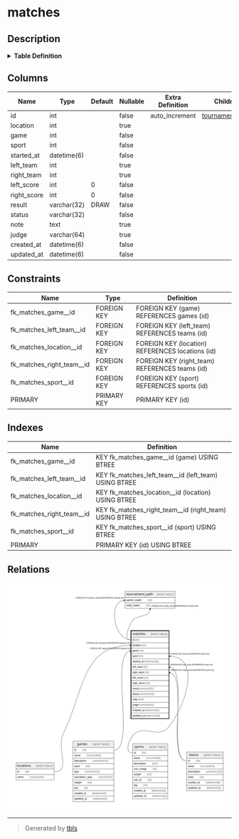 # matches

## Description

<details>
<summary><strong>Table Definition</strong></summary>

```sql
CREATE TABLE `matches` (
  `id` int NOT NULL AUTO_INCREMENT,
  `location` int DEFAULT NULL,
  `game` int NOT NULL,
  `sport` int NOT NULL,
  `started_at` datetime(6) NOT NULL,
  `left_team` int DEFAULT NULL,
  `right_team` int DEFAULT NULL,
  `left_score` int NOT NULL DEFAULT '0',
  `right_score` int NOT NULL DEFAULT '0',
  `result` varchar(32) NOT NULL DEFAULT 'DRAW',
  `status` varchar(32) NOT NULL,
  `note` text,
  `judge` varchar(64) DEFAULT NULL,
  `created_at` datetime(6) NOT NULL,
  `updated_at` datetime(6) NOT NULL,
  PRIMARY KEY (`id`),
  KEY `fk_matches_location__id` (`location`),
  KEY `fk_matches_game__id` (`game`),
  KEY `fk_matches_sport__id` (`sport`),
  KEY `fk_matches_left_team__id` (`left_team`),
  KEY `fk_matches_right_team__id` (`right_team`),
  CONSTRAINT `fk_matches_game__id` FOREIGN KEY (`game`) REFERENCES `games` (`id`) ON DELETE CASCADE ON UPDATE RESTRICT,
  CONSTRAINT `fk_matches_left_team__id` FOREIGN KEY (`left_team`) REFERENCES `teams` (`id`) ON DELETE SET NULL ON UPDATE RESTRICT,
  CONSTRAINT `fk_matches_location__id` FOREIGN KEY (`location`) REFERENCES `locations` (`id`) ON DELETE SET NULL ON UPDATE RESTRICT,
  CONSTRAINT `fk_matches_right_team__id` FOREIGN KEY (`right_team`) REFERENCES `teams` (`id`) ON DELETE SET NULL ON UPDATE RESTRICT,
  CONSTRAINT `fk_matches_sport__id` FOREIGN KEY (`sport`) REFERENCES `sports` (`id`) ON DELETE CASCADE ON UPDATE RESTRICT
) ENGINE=InnoDB AUTO_INCREMENT=[Redacted by tbls] DEFAULT CHARSET=utf8mb4 COLLATE=utf8mb4_0900_ai_ci
```

</details>

## Columns

| Name | Type | Default | Nullable | Extra Definition | Children | Parents | Comment |
| ---- | ---- | ------- | -------- | ---------------- | -------- | ------- | ------- |
| id | int |  | false | auto_increment | [tournament_path](tournament_path.md) |  |  |
| location | int |  | true |  |  | [locations](locations.md) |  |
| game | int |  | false |  |  | [games](games.md) |  |
| sport | int |  | false |  |  | [sports](sports.md) |  |
| started_at | datetime(6) |  | false |  |  |  |  |
| left_team | int |  | true |  |  | [teams](teams.md) |  |
| right_team | int |  | true |  |  | [teams](teams.md) |  |
| left_score | int | 0 | false |  |  |  |  |
| right_score | int | 0 | false |  |  |  |  |
| result | varchar(32) | DRAW | false |  |  |  |  |
| status | varchar(32) |  | false |  |  |  |  |
| note | text |  | true |  |  |  |  |
| judge | varchar(64) |  | true |  |  |  |  |
| created_at | datetime(6) |  | false |  |  |  |  |
| updated_at | datetime(6) |  | false |  |  |  |  |

## Constraints

| Name | Type | Definition |
| ---- | ---- | ---------- |
| fk_matches_game__id | FOREIGN KEY | FOREIGN KEY (game) REFERENCES games (id) |
| fk_matches_left_team__id | FOREIGN KEY | FOREIGN KEY (left_team) REFERENCES teams (id) |
| fk_matches_location__id | FOREIGN KEY | FOREIGN KEY (location) REFERENCES locations (id) |
| fk_matches_right_team__id | FOREIGN KEY | FOREIGN KEY (right_team) REFERENCES teams (id) |
| fk_matches_sport__id | FOREIGN KEY | FOREIGN KEY (sport) REFERENCES sports (id) |
| PRIMARY | PRIMARY KEY | PRIMARY KEY (id) |

## Indexes

| Name | Definition |
| ---- | ---------- |
| fk_matches_game__id | KEY fk_matches_game__id (game) USING BTREE |
| fk_matches_left_team__id | KEY fk_matches_left_team__id (left_team) USING BTREE |
| fk_matches_location__id | KEY fk_matches_location__id (location) USING BTREE |
| fk_matches_right_team__id | KEY fk_matches_right_team__id (right_team) USING BTREE |
| fk_matches_sport__id | KEY fk_matches_sport__id (sport) USING BTREE |
| PRIMARY | PRIMARY KEY (id) USING BTREE |

## Relations

![er](matches.svg)

---

> Generated by [tbls](https://github.com/k1LoW/tbls)
